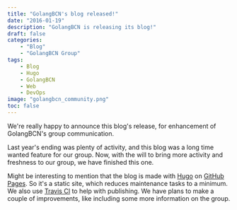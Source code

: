 ```yaml
---
title: "GolangBCN's blog released!"
date: "2016-01-19"
description: "GolangBCN is releasing its blog!"
draft: false
categories:
    - "Blog"
    - "GolangBCN Group"
tags:
    - Blog
    - Hugo
    - GolangBCN
    - Web
    - DevOps
image: "golangbcn_community.png"
toc: false
---
```


We're really happy to announce this blog's release, for enhancement of GolangBCN's group communication.

<!--more-->

Last year's ending was plenty of activity, and this blog was a long time wanted feature for our group.
Now, with the will to bring more activity and freshness to our group, we have finished this one.

Might be interesting to mention that the blog is made with [Hugo] on [GitHub Pages].
So it's a static site, which reduces maintenance tasks to a minimum.
We also use [Travis CI] to help with publishing.
We have plans to make a couple of improvements, like including some more information on the group.

  [Hugo]: https://gohugo.io/ "Hugo"
  [GitHub Pages]: https://pages.github.com/ "GitHub Pages"
  [Travis CI]: https://travis-ci.org/ "Travis CI"
